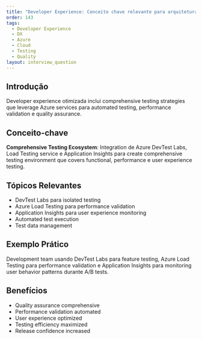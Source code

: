 ```yaml
---
title: "Developer Experience: Conceito chave relevante para arquitetura no Azure"
order: 143
tags:
  - Developer Experience
  - DX
  - Azure
  - Cloud
  - Testing
  - Quality
layout: interview_question
---
```


## Introdução

Developer experience otimizada inclui comprehensive testing strategies que leverage Azure services para automated testing, performance validation e quality assurance.

## Conceito-chave

**Comprehensive Testing Ecosystem**: Integration de Azure DevTest Labs, Load Testing service e Application Insights para create comprehensive testing environment que covers functional, performance e user experience testing.

## Tópicos Relevantes

- DevTest Labs para isolated testing
- Azure Load Testing para performance validation
- Application Insights para user experience monitoring
- Automated test execution
- Test data management

## Exemplo Prático

Development team usando DevTest Labs para feature testing, Azure Load Testing para performance validation e Application Insights para monitoring user behavior patterns durante A/B tests.

## Benefícios

- Quality assurance comprehensive
- Performance validation automated
- User experience optimized
- Testing efficiency maximized
- Release confidence increased
